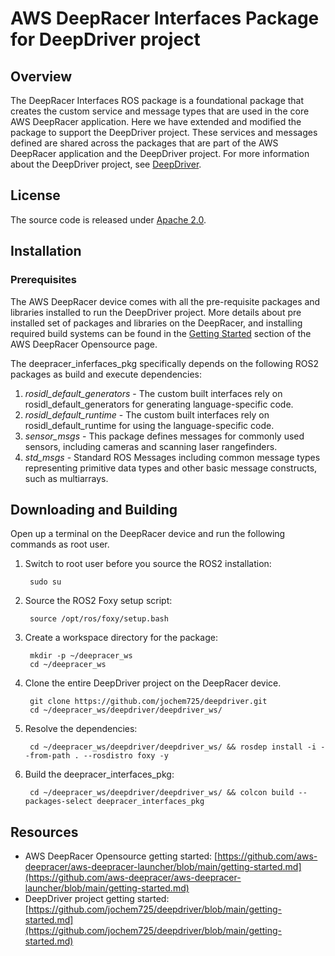# AWS DeepRacer Interfaces Package for DeepDriver project

## Overview

The DeepRacer Interfaces ROS package is a foundational package that creates the custom service and message types that are used in the core AWS DeepRacer application. Here we have extended and modified the package to support the DeepDriver project. These services and messages defined are shared across the packages that are part of the AWS DeepRacer application and the DeepDriver project. For more information about the DeepDriver project, see [DeepDriver](https://github.com/jochem725/deepdriver).

## License

The source code is released under [Apache 2.0](https://aws.amazon.com/apache-2-0/).

## Installation

### Prerequisites

The AWS DeepRacer device comes with all the pre-requisite packages and libraries installed to run the DeepDriver project. More details about pre installed set of packages and libraries on the DeepRacer, and installing required build systems can be found in the [Getting Started](https://github.com/aws-deepracer/aws-deepracer-launcher/blob/main/getting-started.md) section of the AWS DeepRacer Opensource page.

The deepracer_inferfaces_pkg specifically depends on the following ROS2 packages as build and execute dependencies:

1. *rosidl_default_generators* - The custom built interfaces rely on rosidl_default_generators for generating language-specific code.
2. *rosidl_default_runtime* - The custom built interfaces rely on rosidl_default_runtime for using the language-specific code.
3. *sensor_msgs* - This package defines messages for commonly used sensors, including cameras and scanning laser rangefinders.
4. *std_msgs* - Standard ROS Messages including common message types representing primitive data types and other basic message constructs, such as multiarrays.



## Downloading and Building

Open up a terminal on the DeepRacer device and run the following commands as root user.

1. Switch to root user before you source the ROS2 installation:

        sudo su

1. Source the ROS2 Foxy setup script:

        source /opt/ros/foxy/setup.bash

1. Create a workspace directory for the package:

        mkdir -p ~/deepracer_ws
        cd ~/deepracer_ws

2. Clone the entire DeepDriver project on the DeepRacer device.

        git clone https://github.com/jochem725/deepdriver.git
        cd ~/deepracer_ws/deepdriver/deepdriver_ws/

3. Resolve the dependencies:

        cd ~/deepracer_ws/deepdriver/deepdriver_ws/ && rosdep install -i --from-path . --rosdistro foxy -y

4. Build the deepracer_interfaces_pkg:

        cd ~/deepracer_ws/deepdriver/deepdriver_ws/ && colcon build --packages-select deepracer_interfaces_pkg

## Resources

* AWS DeepRacer Opensource getting started: [https://github.com/aws-deepracer/aws-deepracer-launcher/blob/main/getting-started.md](https://github.com/aws-deepracer/aws-deepracer-launcher/blob/main/getting-started.md)
* DeepDriver project getting started: [https://github.com/jochem725/deepdriver/blob/main/getting-started.md](https://github.com/jochem725/deepdriver/blob/main/getting-started.md)
